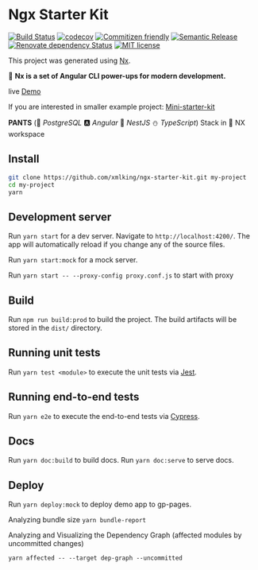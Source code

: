 # Ngx Starter Kit

[![Build Status](https://img.shields.io/endpoint.svg?url=https%3A%2F%2Factions-badge.atrox.dev%2Fxmlking%2Fngx-starter-kit%2Fbadge&style=flat)](https://actions-badge.atrox.dev/xmlking/ngx-starter-kit/goto)
[![codecov](https://codecov.io/gh/xmlking/ngx-starter-kit/branch/develop/graph/badge.svg)](https://codecov.io/gh/xmlking/ngx-starter-kit)
[![Commitizen friendly](https://img.shields.io/badge/commitizen-friendly-brightgreen.svg)](http://commitizen.github.io/cz-cli/)
[![Semantic Release](https://img.shields.io/badge/%20%20%F0%9F%93%A6%F0%9F%9A%80-semantic--release-e10079.svg)](https://github.com/semantic-release/semantic-release)
[![Renovate dependency Status](https://img.shields.io/badge/renovate-enabled-brightgreen.svg)](https://renovatebot.com/)
[![MIT license](https://img.shields.io/badge/license-MIT-brightgreen.svg)](https://opensource.org/licenses/MIT)

This project was generated using [Nx](https://nx.dev).

🔎 **Nx is a set of Angular CLI power-ups for modern development.**

live [Demo](https://xmlking.github.io/ngx-starter-kit/index.html)

If you are interested in smaller example project: [Mini-starter-kit](https://github.com/xmlking/connect4)

**PANTS** (:elephant: _PostgreSQL_ :a: _Angular_ :rocket: _NestJS_ :snowman: _TypeScript_) Stack in :dolphin: NX workspace

## Install

```bash
git clone https://github.com/xmlking/ngx-starter-kit.git my-project
cd my-project
yarn
```

## Development server

Run `yarn start` for a dev server. Navigate to `http://localhost:4200/`. The app will automatically reload if you change any of the source files.

Run `yarn start:mock` for a mock server.

Run `yarn start -- --proxy-config proxy.conf.js` to start with proxy

## Build

Run `npm run build:prod` to build the project. The build artifacts will be stored in the `dist/` directory.

## Running unit tests

Run `yarn test <module>` to execute the unit tests via [Jest](https://jestjs.io/).

## Running end-to-end tests

Run `yarn e2e` to execute the end-to-end tests via [Cypress](https://www.cypress.io/).

## Docs

Run `yarn doc:build` to build docs.
Run `yarn doc:serve` to serve docs.

## Deploy

Run `yarn deploy:mock` to deploy demo app to gp-pages.

Analyzing bundle size `yarn bundle-report`

Analyzing and Visualizing the Dependency Graph (affected modules by uncommitted changes)

`yarn affected -- --target dep-graph --uncommitted`
